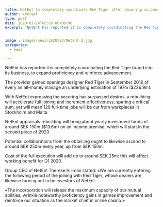 ```yaml
---
title: NetEnt to completely coordinate Red Tiger after securing surpasses desires
author: xforeal 
type: post
date: 2020-03-24T00:00:00+00:00
excerpt: 'NetEnt has reported it is completely coordinating the Red Tiger brand into its business, to expand productivity and reinforce development '


image : images/news/2020/03/NetEnt-2.jpg
categories:
  - news

---
```

NetEnt has reported it is completely coordinating the Red Tiger brand into its business, to expand proficiency and reinforce advancement. 

The provider gained openings designer Red Tiger in September 2019 of every an all-money manage an underlying estimation of 197m ($226.9m). 

With NetEnt expressing the securing has surpassed desires, a rebuilding will accelerate full joining and increment effectiveness, sparing a critical sum, yet will mean 120 full-time jobs will be cut from workplaces in Stockholm and Malta. 

NetEnt appraisals rebuilding will bring about yearly investment funds of around SEK 150m ($13.6m) on an income premise, which will start in the second piece of 2020. 

Potential collaborations from the obtaining ought to likewise ascend to around SEK 250m every year, up from SEK 150m. 

Cost of the full execution will add up to around SEK 25m; this will affect working benefit for Q1 2020. 

Group CEO of NetEnt Therese Hillman stated: &#171;We are currently entering the following period of the joining with Red Tiger, whose dealers are likewise turning out to be investors of NetEnt. 

&#171;The incorporation will release the maximum capacity of our mutual abilities, wrinkle noteworthy proficiency gains in games improvement and reinforce our situation as the market chief in online casino.&#187;